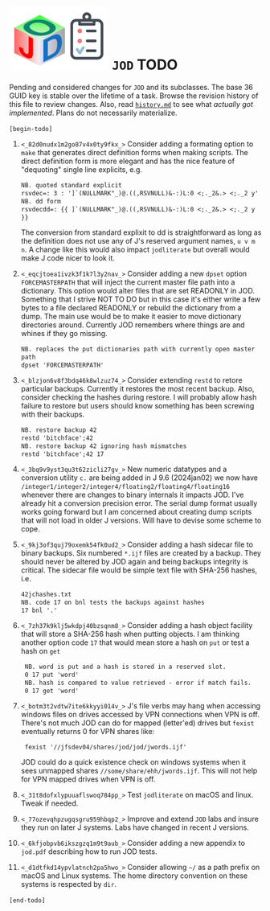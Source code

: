
![jod todo list](todo_jod.png) `JOD` TODO
=========================================

Pending and considered changes for `JOD` and its subclasses.
The base 36 GUID key is stable over the lifetime of a task.
Browse the revision history of this file to review changes.
Also, read [`history.md`](https://github.com/bakerjd99/jod/blob/master/jod/history.md)
to see what *actually got implemented*. Plans do not necessarily materialize.

`[begin-todo]`

1. `<_82d0nudx1m2go87v4x0ty9fkx_>` Consider adding a formating option to `make` that generates
   direct definition forms when making scripts. The direct definition form
   is more elegant and has the nice feature of "dequoting" single line explicits, e.g.
   ~~~~
   NB. quoted standard explicit
   rsvdec=: 3 : ']`(NULLMARK"_)@.((,RSVNULL)&-:)L:0 <;._2&.> <;._2 y'
   NB. dd form
   rsvdecdd=: {{ ]`(NULLMARK"_)@.((,RSVNULL)&-:)L:0 <;._2&.> <;._2 y }}
   ~~~~
   The conversion from standard explixit to dd is straightforward as long
   as the definition does not use any of J's reserved argument names,
   `u v m n`.  A change like this would also impact `jodliterate` but
   overall would make J code nicer to look it.

2. `<_eqcjtoea1ivzk3f1k7l3y2nav_>` Consider adding a new
   `dpset` option `FORCEMASTERPATH` that will inject the current
   master file path into a dictionary. This option would alter files that are
   set READONLY in JOD. Something that I strive NOT TO DO but in this case it's
   either write a few bytes to a file declared READONLY or rebuild the dictionary
   from a dump. The main use would be to make it easier to move dictionary directories
   around. Currently JOD remembers where things are and whines if they go missing.
   ~~~~
   NB. replaces the put dictionaries path with currently open master path
   dpset 'FORCEMASTERPATH'
   ~~~~

3. `<_blzjon6v8f3bdq46k8wlzuz74_>` Consider extending `restd` to retore particular backups.
   Currently it restores the most recent backup. Also, consider checking the hashes
   during restore. I will probably allow hash failure to restore but users should know
   something has been screwing with their backups.
   ~~~~
   NB. restore backup 42
   restd 'bitchface';42
   NB. restore backup 42 ignoring hash mismatches
   restd 'bitchface';42 17
   ~~~~

4. `<_3bq9v9yst3qu3t62zicli27gv_>` New numeric datatypes and a conversion utility `c.` are being
   added in J 9.6 (2024jan02) we now have
   `/integer1/integer2/integer4/floating2/floating4/floating16` whenever there are
   changes to binary internals it impacts JOD.  I've already hit a conversion precision error.
   The serial dump format usually works going forward but I am concerned about creating
   dump scripts that will not load in older J versions. Will have to devise some scheme
   to cope.

5. `<_9kj3of3quj79oxemk54fk0ud2_>` Consider adding a hash sidecar file to binary backups.
   Six numbered `*.ijf` files are created by a backup. They should never be altered by JOD
   again and being backups integrity is critical. The sidecar file would be simple text file
   with SHA-256 hashes, i.e.
   ~~~~
   42jchashes.txt
   NB. code 17 on bnl tests the backups against hashes
   17 bnl '.'
   ~~~~

6. `<_7zh37k9klj5wkdpj40bzsqnm8_>` Consider adding a hash object facility that will store a SHA-256 hash when putting
   objects. I am thinking another option code `17` that would mean store a hash on
   `put` or test a hash on `get`
   ~~~~
    NB. word is put and a hash is stored in a reserved slot.
    0 17 put 'word'
    NB. hash is compared to value retrieved - error if match fails.
    0 17 get 'word'
   ~~~~

7. `<_botm3t2vdtw7ite6kkyyi014v_>` J's file verbs may hang when accessing windows files on drives accessed by
   VPN connections when VPN is off. There's not much JOD can do for mapped (letter'ed)
   drives but `fexist` eventually returns 0 for VPN shares like:
   ~~~~
    fexist '//jfsdev04/shares/jod/jod/jwords.ijf'
   ~~~~
   JOD could do a quick existence check on windows systems when it sees unmapped
   shares `//some/share/ehh/jwords.ijf`.  This will not help for VPN mapped drives
   when VPN is off.

8. `<_31t8dofxlypuuaflswoq784pp_>` Test `jodliterate` on macOS and linux. Tweak if needed.

9.  `<_77ozevqhpzugqsgru959hbqp2_>` Improve and extend `JOD` labs and insure they run on later J systems. Labs have changed in recent J versions.

10.   `<_6kfjobpvb6ikszgzq1m9t9aub_>` Consider adding a new appendix to `jod.pdf` describing how to run JOD tests.

11.   `<_d1dtfkd14ypvlatnch2pa5hwo_>` Consider allowing `~/` as a path prefix on macOS and Linux systems. The home directory convention on these systems is respected by `dir`.

`[end-todo]`
